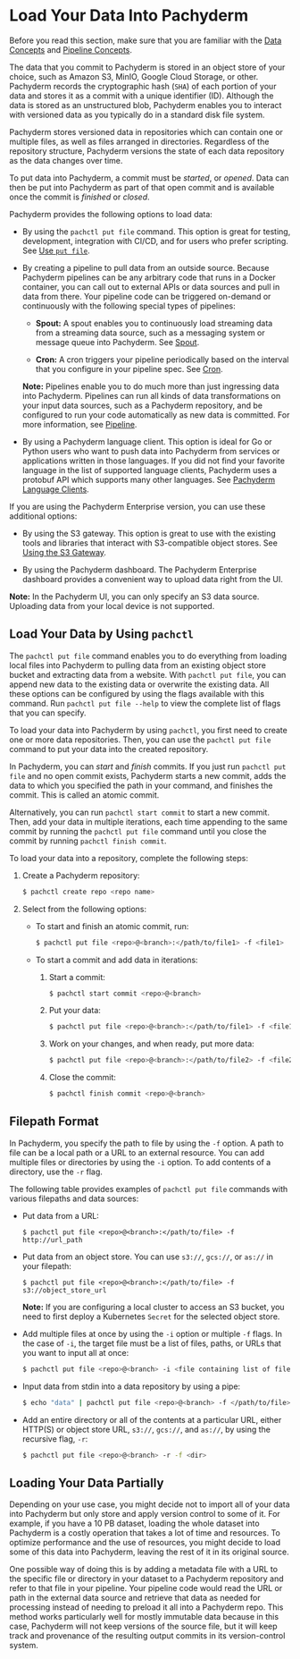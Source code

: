 # Load Your Data Into Pachyderm

Before you read this section, make sure that you are familiar with
the [Data Concepts](../concepts/data-concepts/index.html) and
[Pipeline Concepts](../concepts/pipeline-concepts/index.html).

The data that you commit to Pachyderm is stored in an object store of your
choice, such as Amazon S3, MinIO, Google Cloud Storage, or other. Pachyderm
records the cryptographic hash (`SHA`) of each portion of your data and stores
it as a commit with a unique identifier (ID). Although the data is
stored as an unstructured blob, Pachyderm enables you to interact
with versioned data as you typically do in a standard disk file system.

Pachyderm stores versioned data in repositories which can contain one or
multiple files, as well as files arranged in directories. Regardless of the
repository structure, Pachyderm versions the state of each data repository
as the data changes over time.

To put data into Pachyderm, a commit must be *started*, or *opened*.
Data can then be put into Pachyderm as part of that open commit and is
available once the commit is *finished* or *closed*.

Pachyderm provides the following options to load data:

* By using the `pachctl put file` command. This option is great for testing,
development, integration with CI/CD, and for users who prefer scripting.
See [Use `put file`](use-put-file.html).

* By creating a pipeline to pull data from an outside source.
Because Pachyderm pipelines can be any arbitrary code that runs
in a Docker container, you can call out to external APIs or data
sources and pull in data from there. Your pipeline code can be
triggered on-demand or
continuously with the following special types of pipelines:

  * **Spout:** A spout enables you to continuously load
  streaming data from a streaming data source, such as a messaging system
  or message queue into Pachyderm.
  See [Spout](../../concepts/pipeline-concepts/pipeline/spout.html).

  * **Cron:** A cron triggers your pipeline periodically based on the
  interval that you configure in your pipeline spec.
  See [Cron](../../concepts/pipeline-concepts/pipeline/cron.html).

  **Note:** Pipelines enable you to do much more than just ingressing
  data into Pachyderm. Pipelines can run all kinds of data transformations
  on your input data sources, such as a Pachyderm repository, and be
  configured to run your code automatically as new data is committed.
  For more information, see
  [Pipeline](../../concepts/pipeline-concepts/pipeline/index.rst).

* By using a Pachyderm language client. This option is ideal
for Go or Python users who want to push data into Pachyderm from
services or applications written in those languages. If you did not find your
favorite language in the list of supported language clients,
Pachyderm uses a protobuf API which supports many other languages.
See [Pachyderm Language Clients](../../reference/clients.html).

If you are using the Pachyderm Enterprise version, you can use these
additional options:

* By using the S3 gateway. This option is great to use with the existing tools
and libraries that interact with S3-compatible object stores.
See [Using the S3 Gateway](../../enterprise/s3gateway.html).

* By using the Pachyderm dashboard. The Pachyderm Enterprise dashboard
provides a convenient way to upload data right from the UI.
<!--TBA link to the PachHub tutorial-->

  **Note:** In the Pachyderm UI, you can only specify an S3 data source.
  Uploading data from your local device is not supported.

## Load Your Data by Using `pachctl`

The `pachctl put file` command enables you to do everything from
loading local files into Pachyderm to pulling data from an existing object
store bucket and extracting data from a website. With
`pachctl put file`, you can append new data to the existing data or
overwrite the existing data. All these options can be configured by using
the flags available with this command. Run `pachctl put file --help` to
view the complete list of flags that you can specify.

To load your data into Pachyderm by using `pachctl`, you first need to create
one or more data repositories. Then, you can use the `pachctl put file`
command to put your data into the created repository.

In Pachyderm, you can *start* and *finish* commits. If you just
run `pachctl put file` and no open commit exists, Pachyderm starts a new
commit, adds the data to which you specified the path in your command, and
finishes the commit. This is called an atomic commit.

Alternatively, you can run `pachctl start commit` to start a new commit.
Then, add your data in multiple iterations, each time appending to the
same commit by running the `pachctl put file` command until you
close the commit by running `pachctl finish commit`.

To load your data into a repository, complete the following steps:

1. Create a Pachyderm repository:

   ```sh
   $ pachctl create repo <repo name>
   ```

1. Select from the following options:

   * To start and finish an atomic commit, run:

     ```bash
     $ pachctl put file <repo>@<branch>:</path/to/file1> -f <file1>
     ```

   * To start a commit and add data in iterations:

     1. Start a commit:

        ```sh
        $ pachctl start commit <repo>@<branch>
        ```
     1. Put your data:

        ```bash
        $ pachctl put file <repo>@<branch>:</path/to/file1> -f <file1>
        ```

     1. Work on your changes, and when ready, put more data:

        ```bash
        $ pachctl put file <repo>@<branch>:</path/to/file2> -f <file2>
        ```

     1. Close the commit:

        ```bash
        $ pachctl finish commit <repo>@<branch>
        ```

## Filepath Format

In Pachyderm, you specify the path to file by using the `-f` option. A path
to file can be a local path or a URL to an external resource. You can add
multiple files or directories by using the `-i` option. To add contents
of a directory, use the `-r` flag.

The following table provides examples of `pachctl put file` commands with
various filepaths and data sources:

* Put data from a URL:

  ```
  $ pachctl put file <repo>@<branch>:</path/to/file> -f http://url_path
  ```

* Put data from an object store. You can use `s3://`, `gcs://`, or `as://`
in your filepath:

  ```
  $ pachctl put file <repo>@<branch>:</path/to/file> -f s3://object_store_url
  ```

  **Note:** If you are configuring a local cluster to access an S3 bucket,
  you need to first deploy a Kubernetes `Secret` for the selected object
  store.

* Add multiple files at once by using the `-i` option or multiple `-f` flags. In
the case of `-i`, the target file must be a list of files, paths, or URLs
that you want to input all at once:

  ```sh
  $ pachctl put file <repo>@<branch> -i <file containing list of files, paths, or URLs>
  ```

* Input data from stdin into a data repository by using a pipe:

  ```sh
  $ echo "data" | pachctl put file <repo>@<branch> -f </path/to/file>
  ```

* Add an entire directory or all of the contents at a particular URL, either
HTTP(S) or object store URL, `s3://`, `gcs://`, and `as://`, by using the
recursive flag, `-r`:

  ```sh
  $ pachctl put file <repo>@<branch> -r -f <dir>
  ```

## Loading Your Data Partially

Depending on your use case, you might decide not to import all of your
data into Pachyderm but only store and apply version control to some
of it. For example, if you have a 10 PB dataset, loading the
whole dataset into Pachyderm is a costly operation that takes
a lot of time and resources. To optimize performance and the
use of resources, you might decide to load some of this data into
Pachyderm, leaving the rest of it in its original source.

One possible way of doing this is by adding a metadata file with a
URL to the specific file or directory in your dataset to a Pachyderm
repository and refer to that file in your pipeline.
Your pipeline code would read the URL or path in the external data
source and retrieve that data as needed for processing instead of
needing to preload it all into a Pachyderm repo. This method works
particularly well for mostly immutable data because in this case,
Pachyderm will not keep versions of the source file, but it will keep
track and provenance of the resulting output commits in its
version-control system.
